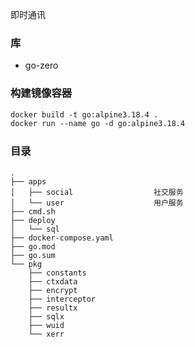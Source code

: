 即时通讯

### 库
- go-zero

### 构建镜像容器
```dockerfile
docker build -t go:alpine3.18.4 .
docker run --name go -d go:alpine3.18.4
```

### 目录
```
.
├── apps
│   ├── social                  社交服务
│   └── user                    用户服务
├── cmd.sh
├── deploy
│   └── sql
├── docker-compose.yaml
├── go.mod
├── go.sum
└── pkg
    ├── constants
    ├── ctxdata
    ├── encrypt
    ├── interceptor
    ├── resultx
    ├── sqlx
    ├── wuid
    └── xerr
```